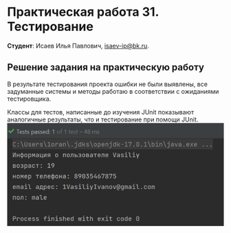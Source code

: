 # Практическая работа 31. Тестирование

**Студент**: Исаев Илья Павлович, isaev-ip@bk.ru.

## Решение задания на практическую работу

В результате тестирования проекта ошибки не были выявлены, все задуманные системы и методы работаю в соответствии с ожиданиями тестировщика.

Классы для тестов, написанные до изучения JUnit показывают аналогичные результаты, что и тестирование при помощи JUnit.
![](img.png)